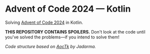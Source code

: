 # Advent of Code 2024 — Kotlin

Solving [Advent of Code 2024](https://adventofcode.com/2024/) in Kotlin.

**THIS REPOSITORY CONTAINS SPOILERS.**
Don't look at the code until you've solved the problems—if you intend to solve them!

_Code structure based on [AocTk](https://github.com/Jadarma/advent-of-code-kotlin) by Jadarma._
